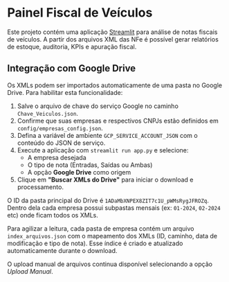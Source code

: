 # Painel Fiscal de Veículos

Este projeto contém uma aplicação [Streamlit](https://streamlit.io/) para análise de notas fiscais de veículos. A partir dos arquivos XML das NFe é possível gerar relatórios de estoque, auditoria, KPIs e apuração fiscal.

## Integração com Google Drive

Os XMLs podem ser importados automaticamente de uma pasta no Google Drive. Para habilitar esta funcionalidade:

1. Salve o arquivo de chave do serviço Google no caminho `Chave_Veiculos.json`.
2. Confirme que suas empresas e respectivos CNPJs estão definidos em `config/empresas_config.json`.
3. Defina a variável de ambiente `GCP_SERVICE_ACCOUNT_JSON` com o conteúdo do JSON de serviço.
4. Execute a aplicação com `streamlit run app.py` e selecione:
   - A empresa desejada
   - O tipo de nota (Entradas, Saídas ou Ambas)
   - A opção **Google Drive** como origem
5. Clique em **"Buscar XMLs do Drive"** para iniciar o download e processamento.

O ID da pasta principal do Drive é `1ADaMbXNPEX8ZIT7c1U_pWMsRygJFROZq`. Dentro dela cada empresa possui subpastas mensais (ex: `01-2024`, `02-2024` etc) onde ficam todos os XMLs.

Para agilizar a leitura, cada pasta de empresa contém um arquivo `index_arquivos.json` com o mapeamento dos XMLs (ID, caminho, data de modificação e tipo de nota). Esse índice é criado e atualizado automaticamente durante o download.

O upload manual de arquivos continua disponível selecionando a opção *Upload Manual*.
